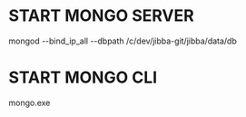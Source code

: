 # START MONGO SERVER

mongod --bind_ip_all --dbpath /c/dev/jibba-git/jibba/data/db


# START MONGO CLI

mongo.exe